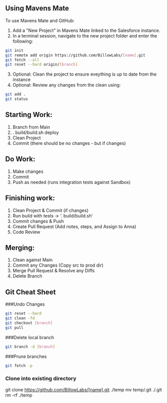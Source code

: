 ## Using Mavens Mate

To use Mavens Mate and GitHub:

1. Add a "New Project" in Mavens Mate linked to the Salesforce instance.
2. In a terminal session, navigate to the new project folder and enter the following:

```bash
git init
git remote add origin https://github.com/BillowLabs/[name].git
git fetch --all
git reset --hard origin/[branch]
```

3. Optional: Clean the project to ensure eveything is up to date from the instance
4. Optional: Review any changes from the clean using:
```bash
git add .
git status
```


## Starting Work:
1. Branch from Main
2. . build/build.sh deploy
3. Clean Project
4. Commit (there should be no changes - but if changes)

## Do Work:
1. Make changes
2. Commit
3. Push as needed (runs integration tests against Sandbox)

## Finishing work:
1. Clean Project & Commit (if changes)
2. Run build with tests -> ‘. build/build.sh’
3. Commit changes & Push
4. Create Pull Request (Add notes, steps, and Assign to Anna)
5. Code Review

## Merging:
1. Clean against Main
2. Commit any Changes (Copy src to prod dir)
3. Merge Pull Request & Resolve any Diffs
4. Delete Branch

## Git Cheat Sheet

###Undo Changes
```bash
git reset --hard
git clean -fd
git checkout [branch]
git pull
```

###Delete local branch
```bash
git branch -d [branch]
```

###Prune branches
```bash
git fetch -p 
```

### Clone into existing directory
git clone https://github.com/BillowLabs/[name].git ./temp
mv temp/.git ./.git
rm -rf ./temp
